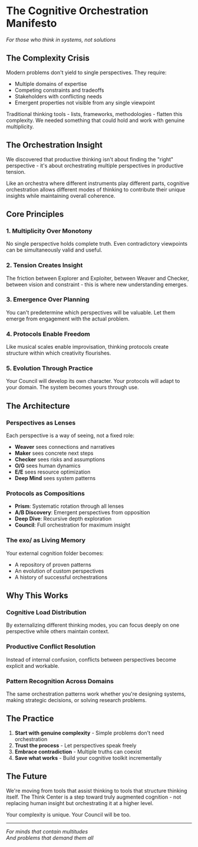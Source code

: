 # The Cognitive Orchestration Manifesto

*For those who think in systems, not solutions*

## The Complexity Crisis

Modern problems don't yield to single perspectives. They require:
- Multiple domains of expertise
- Competing constraints and tradeoffs
- Stakeholders with conflicting needs
- Emergent properties not visible from any single viewpoint

Traditional thinking tools - lists, frameworks, methodologies - flatten this complexity. We needed something that could hold and work with genuine multiplicity.

## The Orchestration Insight

We discovered that productive thinking isn't about finding the "right" perspective - it's about orchestrating multiple perspectives in productive tension.

Like an orchestra where different instruments play different parts, cognitive orchestration allows different modes of thinking to contribute their unique insights while maintaining overall coherence.

## Core Principles

### 1. Multiplicity Over Monotony
No single perspective holds complete truth. Even contradictory viewpoints can be simultaneously valid and useful.

### 2. Tension Creates Insight  
The friction between Explorer and Exploiter, between Weaver and Checker, between vision and constraint - this is where new understanding emerges.

### 3. Emergence Over Planning
You can't predetermine which perspectives will be valuable. Let them emerge from engagement with the actual problem.

### 4. Protocols Enable Freedom
Like musical scales enable improvisation, thinking protocols create structure within which creativity flourishes.

### 5. Evolution Through Practice
Your Council will develop its own character. Your protocols will adapt to your domain. The system becomes yours through use.

## The Architecture

### Perspectives as Lenses
Each perspective is a way of seeing, not a fixed role:
- **Weaver** sees connections and narratives
- **Maker** sees concrete next steps
- **Checker** sees risks and assumptions
- **O/G** sees human dynamics
- **E/E** sees resource optimization
- **Deep Mind** sees system patterns

### Protocols as Compositions
- **Prism**: Systematic rotation through all lenses
- **A/B Discovery**: Emergent perspectives from opposition
- **Deep Dive**: Recursive depth exploration
- **Council**: Full orchestration for maximum insight

### The exo/ as Living Memory
Your external cognition folder becomes:
- A repository of proven patterns
- An evolution of custom perspectives
- A history of successful orchestrations

## Why This Works

### Cognitive Load Distribution
By externalizing different thinking modes, you can focus deeply on one perspective while others maintain context.

### Productive Conflict Resolution
Instead of internal confusion, conflicts between perspectives become explicit and workable.

### Pattern Recognition Across Domains
The same orchestration patterns work whether you're designing systems, making strategic decisions, or solving research problems.

## The Practice

1. **Start with genuine complexity** - Simple problems don't need orchestration
2. **Trust the process** - Let perspectives speak freely
3. **Embrace contradiction** - Multiple truths can coexist
4. **Save what works** - Build your cognitive toolkit incrementally

## The Future

We're moving from tools that assist thinking to tools that structure thinking itself. The Think Center is a step toward truly augmented cognition - not replacing human insight but orchestrating it at a higher level.

Your complexity is unique. Your Council will be too.

---

*For minds that contain multitudes*  
*And problems that demand them all*
